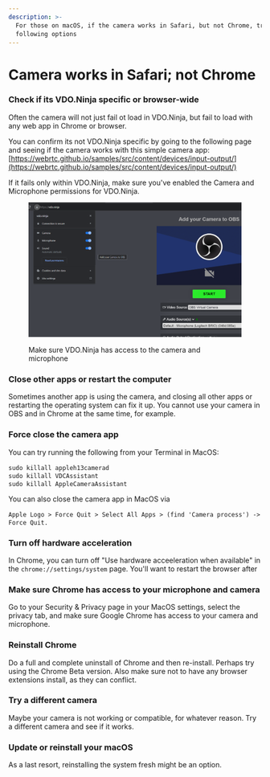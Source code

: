 ```yaml
---
description: >-
  For those on macOS, if the camera works in Safari, but not Chrome, try the
  following options
---
```


# Camera works in Safari; not Chrome

### Check if its VDO.Ninja specific or browser-wide

Often the camera will not just fail ot load in VDO.Ninja, but fail to load with any web app in Chrome or browser.

You can confirm its not VDO.Ninja specific by going to the following page and seeing if the camera works with this simple camera app: [https://webrtc.github.io/samples/src/content/devices/input-output/](https://webrtc.github.io/samples/src/content/devices/input-output/)

If it fails only within VDO.Ninja, make sure you've enabled the Camera and Microphone permissions for VDO.Ninja.

<figure><img src="../.gitbook/assets/image (1) (1) (1) (1) (1).png" alt=""><figcaption><p>Make sure VDO.Ninja has access to the camera and microphone</p></figcaption></figure>

### Close other apps or restart the computer

Sometimes another app is using the camera, and closing all other apps or restarting the operating system can fix it up. You cannot use your camera in OBS and in Chrome at the same time, for example.

### Force close the camera app

You can try running the following from your Terminal in MacOS:

```
sudo killall appleh13camerad
sudo killall VDCAssistant 
sudo killall AppleCameraAssistant
```

You can also close the camera app in MacOS via&#x20;

```
Apple Logo > Force Quit > Select All Apps > (find 'Camera process') -> Force Quit.  
```

### Turn off hardware acceleration

In Chrome, you can turn off "Use hardware acceeleration when available" in the `chrome://settings/system` page. You'll want to restart the browser after

### Make sure Chrome has access to your microphone and camera

Go to your Security & Privacy page in your MacOS settings, select the privacy tab, and make sure Google Chrome has access to your camera and microphone.

### Reinstall Chrome

Do a full and complete uninstall of Chrome and then re-install. Perhaps try using the Chrome Beta version.  Also make sure not to have any browser extensions install, as they can conflict.

### Try a different camera

Maybe your camera is not working or compatible, for whatever reason. Try a different camera and see if it works.

### Update or reinstall your macOS

As a last resort, reinstalling the system fresh might be an option.
